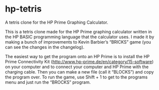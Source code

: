 # hp-tetris
A tetris clone for the HP Prime Graphing Calculator.

This is a tetris clone made for the HP Prime graphing calculator written in the HP BASIC programming language that the calculator uses. I made it by making a bunch of improvements to Kevin Barbier’s “BRICKS” game (you can see the changes in the changelog). 

The easiest way to get the program onto an HP Prime is to install the HP Prime Connectivity Kit (http://www.hp-prime.de/en/category/15-software) on your computer and to connect your computer and HP Prime with the charging cable. Then you can make a new file (call it “BLOCKS”) and copy the program over. To run the game, use Shift + 1 to get to the programs menu and just run the “BROCKS” program.
